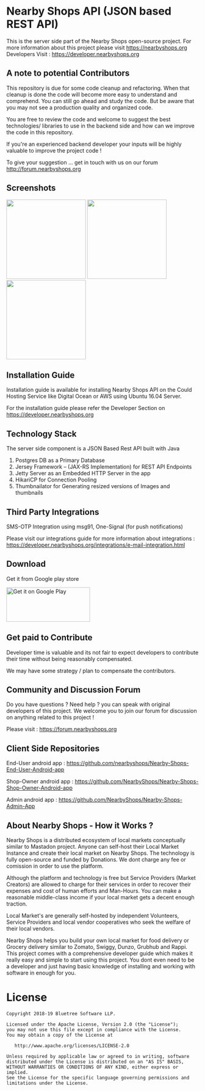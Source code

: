 Nearby Shops API (JSON based REST API)
====================================

This is the server side part of the Nearby Shops open-source project. For more information about this project please visit https://nearbyshops.org Developers Visit : https://developer.nearbyshops.org


A note to potential Contributors
----------------------------------
This repository is due for some code cleanup and refactoring. When that cleanup is done the code will become more easy to understand and comprehend. You can still go ahead and study the code. But be aware that you may not see a production quality and organized code. 

You are free to review the code and welcome to suggest the best technologies/ libraries to use in the backend side and how can we improve the code in this repository. 

If you're an experienced backend developer your inputs will be highly valuable to improve the project code !

To give your suggestion ... get in touch with us on our forum http://forum.nearbyshops.org



Screenshots
-----------
<img src="https://nearbyshops.org/images/3.png" width="208">   <img src="https://nearbyshops.org/images/5.png" width="208"> <img src="https://nearbyshops.org/images/6.png" width="208">

Installation Guide
--------------------
Installation guide is available for installing Nearby Shops API on the Could Hosting Service like Digital Ocean or AWS using Ubuntu 16.04 Server.

For the installation guide please refer the Developer Section on https://developer.nearbyshops.org


Technology Stack
------------------------
The server side component is a JSON Based Rest API built with Java

1. Postgres DB as a Primary Database
2. Jersey Framework – (JAX-RS Implementation) for REST API Endpoints
3. Jetty Server as an Embedded HTTP Server in the app
4. HikariCP for Connection Pooling
5. Thumbnailator for Generating resized versions of Images and thumbnails


Third Party Integrations
-------------------------
SMS-OTP Integration using msg91, One-Signal (for push notifications)

Please visit our integrations guide for more information about integrations : https://developer.nearbyshops.org/integrations/e-mail-integration.html



Download
--------

Get it from Google play store

<a href="https://play.google.com/store/apps/details?id=org.nearbyshops.enduserappnew"><img class="alignnone" src="https://play.google.com/intl/en_us/badges/images/generic/en_badge_web_generic.png" alt="Get it on Google Play" width="219" height="90" /></a>


Get paid to Contribute
-------------------------

Developer time is valuable and its not fair to expect developers to contribute their time without being reasonably compensated. 

We may have some strategy / plan to compensate the contributors. 


Community and Discussion Forum
-----------------------------------

Do you have questions ? Need help ? you can speak with original developers of this project. We welcome you to join our forum for discussion on anything related to this project !

Please visit : https://forum.nearbyshops.org



Client Side Repositories
--------------------------

End-User android app : https://github.com/nearbyshops/Nearby-Shops-End-User-Android-app

Shop-Owner android app : https://github.com/NearbyShops/Nearby-Shops-Shop-Owner-Android-app

Admin android app : https://github.com/NearbyShops/Nearby-Shops-Admin-App


About Nearby Shops - How it Works ? 
-------------------------------

Nearby Shops is a distributed ecosystem of local markets conceptually similar to Mastadon project. Anyone can self-host their Local Market Instance and create their local market on Nearby Shops. The technology is fully open-source and funded by Donations. We dont charge any fee or comission in order to use the platform. 

Although the platform and technology is free but Service Providers (Market Creators) are allowed to charge for their services in order to recover their expenses and cost of human efforts and Man-Hours. You can make a reasonable middle-class income if your local market gets a decent enough traction. 

Local Market's are generally self-hosted by independent Volunteers, Service Providers and local vendor cooperatives who seek the welfare of their local vendors.

Nearby Shops helps you build your own local market for food delivery or Grocery delivery similar to Zomato, Swiggy, Dunzo, Grubhub and Rappi. This project comes with a comprehensive developer guide which makes it really easy and simple to start using this project. You dont even need to be a developer and just having basic knowledge of installing and working with software in enough for you. 


License
=======

    Copyright 2018-19 Bluetree Software LLP.

    Licensed under the Apache License, Version 2.0 (the "License");
    you may not use this file except in compliance with the License.
    You may obtain a copy of the License at

       http://www.apache.org/licenses/LICENSE-2.0

    Unless required by applicable law or agreed to in writing, software
    distributed under the License is distributed on an "AS IS" BASIS,
    WITHOUT WARRANTIES OR CONDITIONS OF ANY KIND, either express or implied.
    See the License for the specific language governing permissions and
    limitations under the License.

